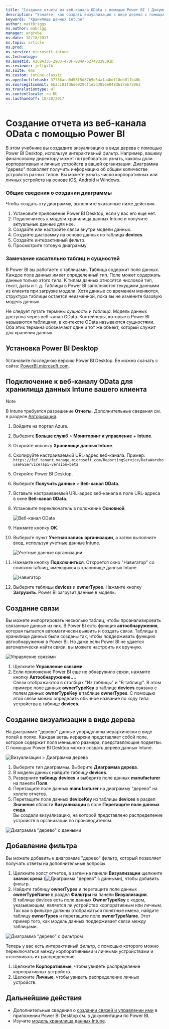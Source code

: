 ```yaml
---
title: "Создание отчета из веб-канала OData с помощью Power BI | Документы Майкрософт"
description: "Узнайте, как создать визуализацию в виде дерева с помощью Power BI Desktop, используя интерактивный фильтр из API хранилища данных Intune."
keywords: "Хранилище данных Intune"
author: mattbriggs
ms.author: mabrigg
manager: angrobe
ms.date: 10/18/2017
ms.topic: article
ms.prod: 
ms.service: microsoft-intune
ms.technology: 
ms.assetid: A2C8A336-29D3-47DF-BB4A-62748339391D
ms.reviewer: jeffgilb
ms.suite: ems
ms.custom: intune-classic
ms.openlocfilehash: 37f36aca0d58f5d87b9d54a1a4bdf18eb011b40b
ms.sourcegitcommit: bb2c181fd6de929cf1e5d3856e048d617eb72063
ms.translationtype: HT
ms.contentlocale: ru-RU
ms.lasthandoff: 10/20/2017
---
```

# <a name="create-a-report-from-the-odata-feed-with-power-bi"></a>Создание отчета из веб-канала OData с помощью Power BI

В этом учебнике вы создадите визуализацию в виде дерева с помощью Power BI Desktop, используя интерактивный фильтр. Например, вашему финансовому директору может потребоваться узнать, каковы доли корпоративных и личных устройств в вашей организации. Диаграмма "дерево" позволяет получить информацию об общем количестве устройств разных типов. Вы можете узнать число корпоративных или личных устройств на основе iOS, Android и Windows.

### <a name="overview-of-creating-the-chart"></a>Общие сведения о создании диаграммы

Чтобы создать эту диаграмму, выполните указанные ниже действия.
1. Установите приложение Power BI Desktop, если у вас его еще нет.
2. Подключитесь к модели хранилища данных Intune и получите актуальные данные для нее.
3. Создайте или настройте связи внутри модели данных.
4. Создайте диаграмму на основе данных из таблицы **devices**.
5. Создайте интерактивный фильтр.
6. Просмотрите готовую диаграмму.

### <a name="a-note-about-tables-and-entities"></a>Замечание касательно таблиц и сущностей

В Power BI вы работаете с таблицами. Таблица содержит поля данных. Каждое поле данных имеет определенный тип. Поле может содержать данные только этого типа. К типам данных относятся числовой тип, текст, даты и т. д. Таблицы в Power BI заполняются текущими данными из клиента при загрузке модели. Хотя данные со временем меняются, структура таблицы остается неизменной, пока вы не измените базовую модель данных.

Не следует путать термины _сущность_ и _таблица_. Модель данных доступна через веб-канал OData. Контейнеры, которые в Power BI называются таблицами, в контексте OData называются сущностями. Оба этих термина обозначают один и тот же объект, который служит для хранения данных.

## <a name="install-power-bi-desktop"></a>Установка Power BI Desktop

Установите последнюю версию Power BI Desktop. Ее можно скачать с сайта: [PowerBI.microsoft.com](https://powerbi.microsoft.com/desktop).

## <a name="connect-to-the-odata-feed-for-the-intune-data-warehouse-for-your-tenant"></a>Подключение к веб-каналу OData для хранилища данных Intune вашего клиента

> [!Note]  
> В Intune требуется разрешение **Отчеты**. Дополнительные сведения см. в разделе [Авторизация](reports-api-url.md).

1. Войдите на портал Azure.
2. Выберите **Больше служб** > **Мониторинг и управление** + **Intune**.
3. Откройте колонку **Хранилище данных Intune**.
4. Скопируйте настраиваемый URL-адрес веб-канала. Пример: `https://fef.tenant.manage.microsoft.com/ReportingService/DataWarehouseFEService?api-version=beta`
5. Откройте Power BI Desktop.
6. Выберите **Получить данные** > **Веб-канал OData**.
7. Вставьте настраиваемый URL-адрес веб-канала в поле URL-адреса в окне **Веб-канал OData**.
8. Установите переключатель в положение **Основной**.

    ![Веб-канал OData](media/reports-create-01-odatafeed.png)

9. Нажмите кнопку **ОК**.
10. Выберите пункт **Учетная запись организации**, а затем выполните вход, используя учетные данные Intune. 

    ![Учетные данные организации](media/reports-create-02-org-account.png)

11. Нажмите кнопку **Подключиться**. Откроется окно "Навигатор" со списком таблиц, имеющихся в хранилище данных Intune. 

    ![Навигатор](media/reports-create-02-loadentities.png)

12. Выберите таблицы **devices** и **ownerTypes**.  Нажмите кнопку **Загрузить**. Power BI загрузит данные в модель.

## <a name="create-a-relationship"></a>Создание связи 

Вы можете импортировать несколько таблиц, чтобы проанализировать связанные данные из них.  В Power BI есть функция **автообнаружения**, которая пытается автоматически выявить и создать связи. Таблицы в хранилище данных были созданы так, чтобы поддерживать функцию автообнаружения в Power BI. Но даже если Power BI не удается автоматически найти связи, вы можете настроить их вручную.

![Управление связями](media/reports-create-03-managerelationships.png)

1. Щелкните **Управление связями**.
2. Если приложение Power BI еще не обнаружило связи, нажмите кнопку **Автообнаружение...**.  
Связи отображаются в столбцах "Из таблицы" и "В таблицу". В этом примере поле данных **ownerTypeKey** в таблице **devices** связано с полем данных **ownerTypeKey** в таблице **ownerTypes**. С помощью этой связи можно определить обычное название по коду типа устройства в таблице **devices**.

## <a name="create-a-treemap-visualization"></a>Создание визуализации в виде дерева

На диаграмме "дерево" данные упорядочены иерархически в виде полей в полях. Каждая ветвь иерархии представляет собой поле, которое содержит поля меньшего размера, представляющие подветви. С помощью Power BI Desktop можно создать дерево данных Intune.

![Визуализации > Диаграмма дерева](media/reports-create-03-treemap.png)

1. Выберите тип диаграммы. Выберите **Диаграмма дерева**.
2. В модели данных найдите таблицу **devices**.
3. Разверните **таблицу devices** и выберите поле данных **manufacturer** на панели **Поля**.
4. Перетащите поле данных **manufacturer** на диаграмму "дерево" на холсте отчетов.
5. Перетащите поле данных **deviceKey** из таблицы **devices** в раздел **Значения** области **Визуализации** в поле **Перетащите поле данных сюда**.  
Вы создали визуализацию, на которой представлено распределение устройств в организации по производителям.

![Диаграмма "дерево" с данными](media/reports-create-06-treemapwdata.png)

## <a name="add-a-filter"></a>Добавление фильтра

Вы можете добавить к диаграмме "дерево" фильтр, который позволяет получать ответы на дополнительные вопросы. 

1. Щелкните холст отчетов, а затем на панели **Визуализации** щелкните **значок среза** (![Диаграмма "дерево" с данными](media/reports-create-slicer.png)), чтобы добавить фильтр.
2. Найдите таблицу **ownerTypes** и перетащите поле данных **ownerTypeName** в раздел **Фильтры** на панели **Визуализации**.  
   В таблице devices есть поле данных **OwnerTypeKey** с кодом, указывающим, является ли устройство корпоративным или личным. Так как в фильтре должны отображаться понятные имена, найдите таблицу **ownerTypes** и перетащите поле **ownerTypeName**. Этот пример того, как модель данных поддерживает связи между таблицами.

![Диаграмма "дерево" с фильтром](media/reports-create-08_ownertype.png)

Теперь у вас есть интерактивный фильтр, с помощью которого можно переключаться между корпоративными и личными устройствами и отслеживать их распределение.

1. Щелкните **Корпоративные**, чтобы увидеть распределение корпоративных устройств.
2. Щелкните **Личные**, чтобы увидеть распределение личных устройств.

## <a name="next-steps"></a>Дальнейшие действия

 - Дополнительные сведения о [создании связей и управлении ими](https://powerbi.microsoft.com/documentation/powerbi-desktop-create-and-manage-relationships/) в приложении Power BI Desktop см. в документации по Power BI.
 - Изучите [модель хранилища данных Intune](https://docs.microsoft.com/intune/reports-ref-data-model).